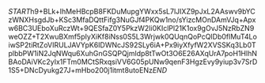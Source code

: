 $START$h9+BLk+IhMeHBcpB8FKDuMupgYWxx5sL7lJIXZ9pJxL2AAswv9bYCzWNXHsgdJb+KSc3MfaDQttFifg3NuGJf4PKQw1no/sYizcMOnDAmVJq+Apxw6BC3UEboXuRczWt+9QESfaZ0Y5PkzW2li0KIclPl21K1ox9gOvJ5NzRbZN9weOZZ+T2XwuBXmf5pIyXiKf8iNss0S5L3Wrjwk0QUqnQoPcQIDb0flMuT4LoiwSP2tiRtZoVIRULJAVYpK6IDWNcJS92SLy6iA+Px9iyXfyfW2XVSSKq3Lb0TplbbPW1iN2JqNWqu6XuhGnGSQPQjmldp8tTwOt3O6E26AXqUrA7poH1HlhNBAoDAiVKc2yIx1FTm0MCtSRxqsiVV6G05pUNw9qenF3HgzEvy9yiup3v7SrD1S5+DNcDyukg27J+mHbo200j1itmt8utoENz$END$